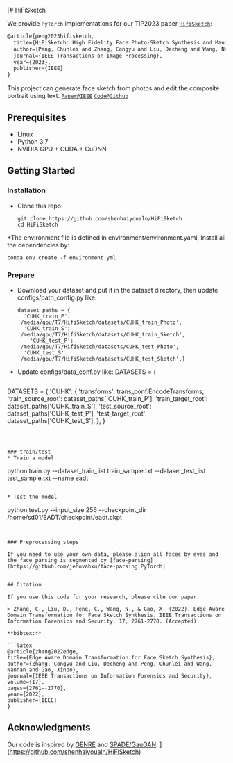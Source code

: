 [# HiFiSketch

  We provide `PyTorch` implementations for our TIP2023 paper [`HifiSketch`]([https://ieeexplore.ieee.org/abstract/document/9845477]): 

```latex
@article{peng2023hifisketch,
  title={HiFiSketch: High Fidelity Face Photo-Sketch Synthesis and Manipulation},
  author={Peng, Chunlei and Zhang, Congyu and Liu, Decheng and Wang, Nannan and Gao, Xinbo},
  journal={IEEE Transactions on Image Processing},
  year={2023},
  publisher={IEEE}
}
```

This project can generate face sketch from photos and edit the composite portrait using text.
[`Paper@IEEE`]([https://ieeexplore.ieee.org/abstract/document/9845477])   [`Code@Github`]([https://github.com/shenhaiyoualn/EADT])  



## Prerequisites

- Linux 
- Python 3.7
- NVIDIA GPU + CUDA + CuDNN

## Getting Started

### Installation

* Clone this repo: 

  ```
  git clone https://github.com/shenhaiyoualn/HiFiSketch
  cd HiFiSketch
  ```

*The environment file is defined in environment/environment.yaml, Install all the dependencies by:
  ```
conda env create -f environment.yml
  ```

### Prepare
* Download your dataset and put it in the dataset directory, then update configs/path_config.py like:

  ```
  dataset_paths = {
    'CUHK_train_P': '/media/gpu/T7/HifiSketch/datasets/CUHK_train_Photo',
    'CUHK_train_S': '/media/gpu/T7/HifiSketch/datasets/CUHK_train_Sketch',
	  'CUHK_test_P': '/media/gpu/T7/HifiSketch/datasets/CUHK_test_Photo',
    'CUHK_test_S': '/media/gpu/T7/HifiSketch/datasets/CUHK_test_Sketch',}
  ```
* Update configs/data_conf.py like:
  DATASETS = {

  ```
DATASETS = {
	'CUHK': {
		'transforms': trans_conf.EncodeTransforms,
		'train_source_root': dataset_paths['CUHK_train_P'],
		'train_target_root': dataset_paths['CUHK_train_S'],
		'test_source_root': dataset_paths['CUHK_test_P'],
		'test_target_root': dataset_paths['CUHK_test_S'],
	},
 }
  ```



### train/test
* Train a model

  ```
  python train.py --dataset_train_list train_sample.txt --dataset_test_list test_sample.txt   --name eadt
  ```

* Test the model

  ```
  python test.py  --input_size 256  --checkpoint_dir /home/sd01/EADT/checkpoint/eadt.ckpt
  ```


### Preprocessing steps

If you need to use your own data, please align all faces by eyes and the face parsing is segmented by [face-parsing](https://github.com/jehovahxu/face-parsing.PyTorch)


## Citation

 If you use this code for your research, please cite our paper. 

> Zhang, C., Liu, D., Peng, C., Wang, N., & Gao, X. (2022). Edge Aware Domain Transformation for Face Sketch Synthesis. IEEE Transactions on Information Forensics and Security, 17, 2761-2770. (Accepted)

**bibtex:**

```latex
@article{zhang2022edge,
  title={Edge Aware Domain Transformation for Face Sketch Synthesis},
  author={Zhang, Congyu and Liu, Decheng and Peng, Chunlei and Wang, Nannan and Gao, Xinbo},
  journal={IEEE Transactions on Information Forensics and Security},
  volume={17},
  pages={2761--2770},
  year={2022},
  publisher={IEEE}
}
```

## Acknowledgments

Our code is inspired by [GENRE](https://github.com/fei-hdu/genre) and [SPADE/GauGAN](https://github.com/NVlabs/SPADE).
](https://github.com/shenhaiyoualn/HiFiSketch)
